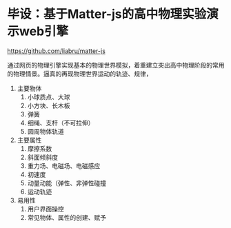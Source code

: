 # 毕设：基于Matter-js的高中物理实验演示web引擎

https://github.com/liabru/matter-js


通过网页的物理引擎实现基本的物理世界模拟，着重建立突出高中物理阶段的常用的物理情景。逼真的再现物理世界运动的轨迹、规律，
1. 主要物体
    1. 小球质点、大球
    2. 小方块、长木板
    3. 弹簧
    4. 细绳、支杆（不可拉伸）
    5. 圆周物体轨道
2. 主要属性
    1. 摩擦系数
    2. 斜面倾斜度
    3. 重力场、电磁场、电磁感应
    4. 初速度
    5. 动量动能（弹性、非弹性碰撞
    6. 运动轨迹
3. 易用性
    1. 用户界面操控
    2. 常见物体、属性的创建、赋予
